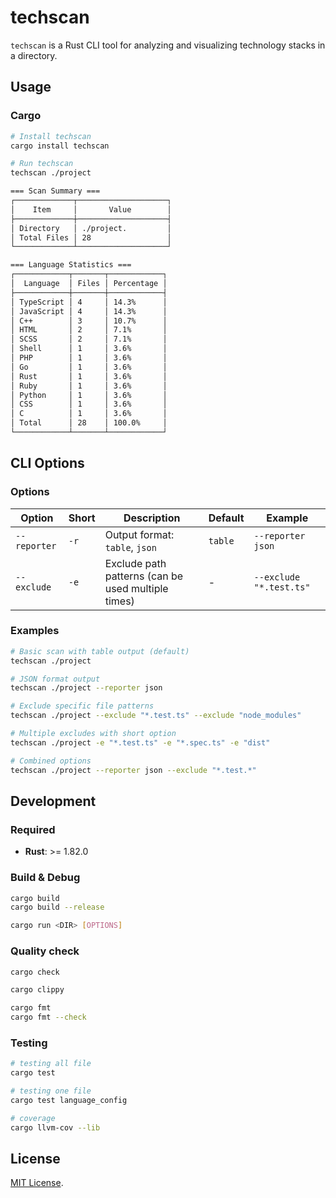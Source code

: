 # techscan

`techscan` is a Rust CLI tool for analyzing and visualizing technology stacks in a directory.

## Usage

### Cargo

```bash
# Install techscan
cargo install techscan

# Run techscan
techscan ./project

=== Scan Summary ===
┌─────────────┬────────────────────┐
│    Item     │       Value        │
├─────────────┼────────────────────┤
│ Directory   │ ./project.         │
│ Total Files │ 28                 │
└─────────────┴────────────────────┘

=== Language Statistics ===
┌────────────┬───────┬────────────┐
│  Language  │ Files │ Percentage │
├────────────┼───────┼────────────┤
│ TypeScript │ 4     │ 14.3%      │
│ JavaScript │ 4     │ 14.3%      │
│ C++        │ 3     │ 10.7%      │
│ HTML       │ 2     │ 7.1%       │
│ SCSS       │ 2     │ 7.1%       │
│ Shell      │ 1     │ 3.6%       │
│ PHP        │ 1     │ 3.6%       │
│ Go         │ 1     │ 3.6%       │
│ Rust       │ 1     │ 3.6%       │
│ Ruby       │ 1     │ 3.6%       │
│ Python     │ 1     │ 3.6%       │
│ CSS        │ 1     │ 3.6%       │
│ C          │ 1     │ 3.6%       │
│ Total      │ 28    │ 100.0%     │
└────────────┴───────┴────────────┘
```

## CLI Options

### Options

| Option | Short | Description | Default | Example |
|--------|-------|-------------|---------|---------|
| `--reporter` | `-r` | Output format: `table`, `json` | `table` | `--reporter json` |
| `--exclude` | `-e` | Exclude path patterns (can be used multiple times) | - | `--exclude "*.test.ts"` |

### Examples

```bash
# Basic scan with table output (default)
techscan ./project

# JSON format output
techscan ./project --reporter json

# Exclude specific file patterns
techscan ./project --exclude "*.test.ts" --exclude "node_modules"

# Multiple excludes with short option
techscan ./project -e "*.test.ts" -e "*.spec.ts" -e "dist"

# Combined options
techscan ./project --reporter json --exclude "*.test.*"
```

## Development

### Required

- **Rust**: >= 1.82.0

### Build & Debug

```bash
cargo build
cargo build --release

cargo run <DIR> [OPTIONS]
```

### Quality check

```bash
cargo check

cargo clippy

cargo fmt
cargo fmt --check
```

### Testing

```bash
# testing all file
cargo test

# testing one file
cargo test language_config

# coverage
cargo llvm-cov --lib
```

## License

[MIT License](LICENSE).
